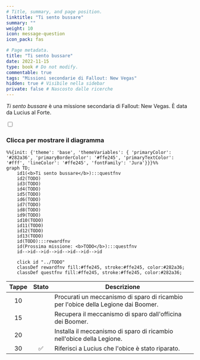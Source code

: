 ```yaml
---
# Title, summary, and page position.
linktitle: "Ti sento bussare"
summary: ""
weight: 10
icon: message-question
icon_pack: fas

# Page metadata.
title: "Ti sento bussare"
date: 2022-11-15
type: book # Do not modify.
commentable: true
tags: "Missioni secondarie di Fallout: New Vegas"
hidden: true # Visibile nella sidebar
private: false # Nascosto dalle ricerche
---
```


<div class="fnv">


*Ti sento bussare* è una missione secondaria di Fallout: New Vegas. È data da Lucius al Forte.


<section class="chart-collapse">
<input type="checkbox" name="collapse2" id="handle2">
<h3 class="handle">
<label for="handle2">Clicca per mostrare il diagramma</label>
</h3>
<div class="content">

```mermaid
%%{init: {'theme': 'base', 'themeVariables': { 'primaryColor': '#282a36', 'primaryBorderColor': '#ffe245', 'primaryTextColor': '#fff', 'lineColor': '#ffe245', 'fontFamily': 'Jura'}}}%%
graph TD;
    id1(<b>Ti sento bussare</b>):::questfnv
    id2(TODO)
    id3(TODO)
    id4(TODO)
    id5(TODO)
    id6(TODO)
    id7(TODO) 
    id8(TODO)
    id9(TODO)
    id10(TODO)
    id11(TODO)
    id12(TODO)
    id13(TODO) 
    id(TODO):::rewardfnv
    id(Prossima missione: <b>TODO</b>):::questfnv
    id-->id-->id-->id-->id-->id-->id
    
    click id "../TODO"
    classDef rewardfnv fill:#ffe245, stroke:#ffe245, color:#282a36;
    classDef questfnv fill:#ffe245, stroke:#ffe245, color:#282a36;
```

</div>
</section>

| Tappe |       Stato        | Descrizione |
|:-----:|:------------------:| ----------- |
|                           10                          |            | Procurati un meccanismo di sparo di ricambio per l'obice della Legione dai Boomer.                                                                                          |
|                           15                          |            | Recupera il meccanismo di sparo dall'officina dei Boomer.                                                                                                                   |
|                           20                          |            | Installa il meccanismo di sparo di ricambio nell'obice della Legione.                                                                                                       |
|                           30                          | :white_check_mark: | Riferisci a Lucius che l'obice è stato riparato.                                                                                                                            |






</div>


